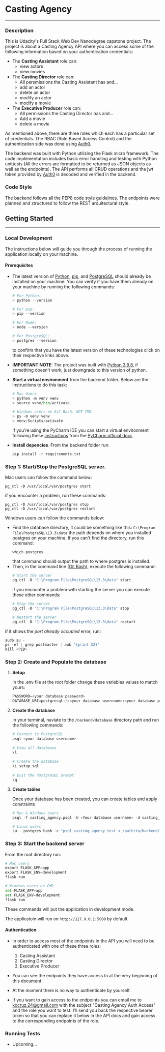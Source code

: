 # Casting Agency

---

### Description
This is Udacity's Full Stack Web Dev Nanodegree capstone project. The project
is about a Casting Agency API where you can access some of the following 
information based on your authentication credentials:

* The **Casting Assistant** role can:
  * view actors
  * view movies
* The **Casting Director** role can:
  * All persmissions the Casting Assistant has and...
  * add an actor
  * delete an actor
  * modify an actor
  * modify a movie
* The **Executive Producer** role can:
  * All permissions the Casting Director has and...
  * Add a movie
  * delete a movie
  
As mentioned above, there are three roles which each has a particular set of 
credentials. The RBAC (Role Based Access Control) and the 
authentication side was done using [Auth0](https://auth0.com/). 

The backend was built with Python utilizing the Flask micro framework. The code
implementation includes basic error handling and testing with Python unittests 
(All the errors are formatted to be returned as JSON objects as well as the
endpoints). The API performs all CRUD operations and the jwt token
provided by [Auth0](https://auth0.com/) is decoded and verified in the backend.

### Code Style
The backend follows all the PEP8 code style guidelines. The endpoints were planned
and structured to follow the REST arquitectural style.

## Getting Started

---

### Local Development
The instructions below will guide you through the process of running the 
application locally on your machine.

#### Prerequisites
* The latest version of [Python](https://www.python.org/), [pip](https://pypi.org/project/pip/), 
  and [PostgreSQL](https://www.postgresql.org) should already be installed on 
  your machine. You can verify if you have them already on your machine by 
  running the following commands:

  ```py
  # For Python:
  > python --version
  
  # For pip:
  > pip --version
  
  # For Node:
  > node --version
  
  # For PostgreSQL:
  > postgres --version
  ```
  to confirm that you have the latest version of these technologies click on 
  their respective links above.

  
* **IMPORTANT NOTE**: The project was built with [Python 3.9.8](https://www.python.org/downloads/release/python-398/), if something doesn't work,
  just downgrade to this version of python.

* **Start a virtual environment** from the backend folder. Below are the 
  instructions to do this task:
  ```py
  # Mac Users
  > python -m venv venv
  > source venv/bin/activate
  
  # Windows users on Git Bash. NOT CMD
  > py -m venv venv
  > venv/Scripts/activate
  ```
  If you're using the PyCharm IDE you can start a virtual environment following
  these [instructions](https://www.jetbrains.com/help/pycharm/creating-virtual-environment.html#python_create_virtual_env)
  from the [PyCharm official docs](https://www.jetbrains.com/help/pycharm/quick-start-guide.html)
* **Install depencies**. From the backend folder run:

  ```py
  pip install -r requirements.txt
  ```
### Step 1: Start/Stop the PostgreSQL server.
Mac users can follow the command below:
``` 
pg_ctl -D /usr/local/var/postgres start
```
if you encounter a problem, run these commands:
```
pg_ctl -D /usr/local/var/postgres stop
pg_ctl -D /usr/local/var/postgres restart
```
Windows users can follow the commands below:
* Find the database directory, it could be something like this: 
`C:\Program File\PostgreSQL\13.3\data` the path depends on where you installed
postgres on your machine. If you can't find the directory, run this command:
    ```
    which postgres
    ```
    that command should output the path to where postgres is installed.
* Then, in the command line ([Git Bash](https://git-scm.com/downloads)),
execute the following command:
    ``` py
    # Start the server
    pg_ctl -D "C:\Program File\PostgreSQL\13.3\data" start
    ```
    if you encounter a problem with starting the server you can execute these
    other commands:
    ``` py
    # Stop the server
    pg_ctl -D "C:\Program File\PostgreSQL\13.3\data" stop
  
    # Restart the server
    pg_ctl -D "C:\Program File\PostgreSQL\13.3\data" restart
    ```
if it shows the *port already occupied* error, run:
``` py
sudo su -
ps -ef | grep postmaster | awk '{print $2}'
kill <PID>
```

### Step 2: Create and Populate the database
1. **Setup**

   In the .env file at the root folder change these variables values 
   to match yours:

    ```python
    PASSWORD=<your database password>
    DATABASE_URI=postgresql://<your database username>:<your database password>@localhost:5432/casting_agency_test
    ```
   
2. **Create the database**
  
    In your terminal, naviate to the `/backend/database` directory path and run
    the following commands:
  
    ```py
    # Connect to PostgreSQL
    psql <your database username>
  
    # View all databases
    \l
  
    # Create the database
    \i setup.sql
  
    # Exit the PostgreSQL prompt
    \q
    ```

3. **Create tables**

    Once your database has been created, you can create tables and apply
    constraints

    ``` py
   # Mac & Windows users
   psql -f casting_agency.psql -U <Your database username> -d casting_agency_test
   
   # Linux users
   su - postgres bash -c "psql casting_agency_test < /path/to/backend/database/casting_agency.psql"
   ```
   
### Step 3: Start the backend server

  From the root directory run:
  ```py
  # Mac users
  export FLASK_APP=app
  export FLASK_ENV=development
  flask run
  
  # Windows users on CMD
  set FLASK_APP=app
  set FLASK_ENV=development
  flask run
  ```
  These commands will put the application in development mode.

  The applicatoin will run on `http://127.0.0.1:5000` by default.


#### Authentication
* In order to access most of the endpoints in the API you will need to be 
authenticated with one of these three roles:
  1. Casting Assistant
  2. Casting Director
  3. Executive Producer

* You can see the endpoints they have access to at the very beginning of this 
document. 

* At the moment there is no way to authenticate by yourself. 

* If you want to gain access to the endpoints you can email me to
[kocruz.24@gmail.com](https://gmail.com) with the subject "Casting Agency Auth Access"
and the role you want to test. I'll send you back the respective bearer token so that
you can replace it below in the API docs and gain access to the corresponding
endpoints of the role.


### Running Tests
* Upcoming...

























